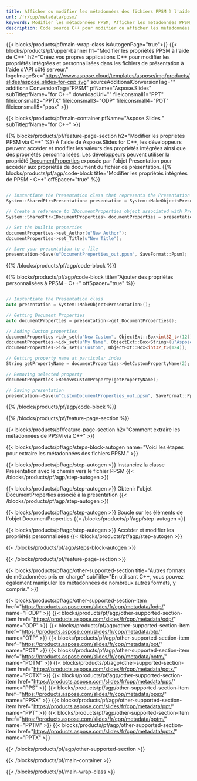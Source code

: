 ```yaml
---
title: Afficher ou modifier les métadonnées des fichiers PPSM à l'aide de C++
url: /fr/cpp/metadata/ppsm/
keywords: Modifier les métadonnées PPSM, Afficher les métadonnées PPSM, Modifier les propriétés PPSM, Afficher les propriétés PPSM
description: Code source C++ pour modifier ou afficher les métadonnées du format PPSM.
---
```


{{< blocks/products/pf/main-wrap-class isAutogenPage="true">}}
{{< blocks/products/pf/upper-banner h1="Modifier les propriétés PPSM à l'aide de C++" h2="Créez vos propres applications C++ pour modifier les propriétés intégrées et personnalisées dans les fichiers de présentation à l'aide d'API côté serveur." logoImageSrc="https://www.aspose.cloud/templates/aspose/img/products/slides/aspose_slides-for-cpp.svg" sourceAdditionalConversionTag="" additionalConversionTag="PPSM" pfName="Aspose.Slides" subTitlepfName="for C++" downloadUrl="" fileiconsmall1="PPT" fileiconsmall2="PPTX" fileiconsmall3="ODP" fileiconsmall4="POT" fileiconsmall5="ppsx" >}}

{{< blocks/products/pf/main-container pfName="Aspose.Slides " subTitlepfName="for C++" >}}

{{% blocks/products/pf/feature-page-section  h2="Modifier les propriétés PPSM via C++" %}}
À l'aide de Aspose.Slides for C++, les développeurs peuvent accéder et modifier les valeurs des propriétés intégrées ainsi que des propriétés personnalisées. Les développeurs peuvent utiliser la propriété [DocumentProperties](https://reference.aspose.com/slides/cpp/aspose.slides/documentproperties/) exposée par l'objet Presentation pour accéder aux propriétés de document du fichier de présentation.
{{% blocks/products/pf/agp/code-block title="Modifier les propriétés intégrées de PPSM - C++" offSpacer="true" %}}

```cpp

// Instantiate the Presentation class that represents the Presentation
System::SharedPtr<Presentation> presentation = System::MakeObject<Presentation>(u"presentation.ppsm");

// Create a reference to IDocumentProperties object associated with Presentation
System::SharedPtr<IDocumentProperties> documentProperties = presentation->get_DocumentProperties();

// Set the builtin properties
documentProperties->set_Author(u"New Author");
documentProperties->set_Title(u"New Title");

// Save your presentation to a file
presentation->Save(u"DocumentProperties_out.ppsm", SaveFormat::Ppsm);
```

{{% /blocks/products/pf/agp/code-block %}}

{{% blocks/products/pf/agp/code-block title="Ajouter des propriétés personnalisées à PPSM - C++" offSpacer="true" %}}

```cpp

// Instantiate the Presentation class
auto presentation = System::MakeObject<Presentation>();

// Getting Document Properties
auto documentProperties = presentation->get_DocumentProperties();

// Adding Custom properties
documentProperties->idx_set(u"New Custom", ObjectExt::Box<int32_t>(12));
documentProperties->idx_set(u"My Name", ObjectExt::Box<String>(u"Aspose Metadata Editor"));
documentProperties->idx_set(u"Custom", ObjectExt::Box<int32_t>(124));

// Getting property name at particular index
String getPropertyName = documentProperties->GetCustomPropertyName(2);

// Removing selected property
documentProperties->RemoveCustomProperty(getPropertyName);

// Saving presentation
presentation->Save(u"CustomDocumentProperties_out.ppsm", SaveFormat::Ppsm);
```

{{% /blocks/products/pf/agp/code-block %}}

{{% /blocks/products/pf/feature-page-section %}}

{{< blocks/products/pf/feature-page-section  h2="Comment extraire les métadonnées de PPSM via C++" >}}

{{< blocks/products/pf/agp/steps-block-autogen name="Voici les étapes pour extraire les métadonnées des fichiers PPSM." >}}

{{< blocks/products/pf/agp/step-autogen >}}
Instanciez la classe Presentation avec le chemin vers le fichier PPSM
{{< /blocks/products/pf/agp/step-autogen >}}

{{< blocks/products/pf/agp/step-autogen >}}
Obtenir l'objet DocumentProperties associé à la présentation
{{< /blocks/products/pf/agp/step-autogen >}}

{{< blocks/products/pf/agp/step-autogen >}}
Boucle sur les éléments de l'objet DocumentProperties
{{< /blocks/products/pf/agp/step-autogen >}}

{{< blocks/products/pf/agp/step-autogen >}}
Accéder et modifier les propriétés personnalisées
{{< /blocks/products/pf/agp/step-autogen >}}

{{< /blocks/products/pf/agp/steps-block-autogen >}}

{{< /blocks/products/pf/feature-page-section >}}

{{< blocks/products/pf/agp/other-supported-section title="Autres formats de métadonnées pris en charge" subTitle="En utilisant C++, vous pouvez également manipuler les métadonnées de nombreux autres formats, y compris." >}}

{{< blocks/products/pf/agp/other-supported-section-item href="https://products.aspose.com/slides/fr/cpp/metadata/fodp/" name="FODP" >}}
{{< blocks/products/pf/agp/other-supported-section-item href="https://products.aspose.com/slides/fr/cpp/metadata/odp/" name="ODP" >}}
{{< blocks/products/pf/agp/other-supported-section-item href="https://products.aspose.com/slides/fr/cpp/metadata/otp/" name="OTP" >}}
{{< blocks/products/pf/agp/other-supported-section-item href="https://products.aspose.com/slides/fr/cpp/metadata/pot/" name="POT" >}}
{{< blocks/products/pf/agp/other-supported-section-item href="https://products.aspose.com/slides/fr/cpp/metadata/potm/" name="POTM" >}}
{{< blocks/products/pf/agp/other-supported-section-item href="https://products.aspose.com/slides/fr/cpp/metadata/potx/" name="POTX" >}}
{{< blocks/products/pf/agp/other-supported-section-item href="https://products.aspose.com/slides/fr/cpp/metadata/pps/" name="PPS" >}}
{{< blocks/products/pf/agp/other-supported-section-item href="https://products.aspose.com/slides/fr/cpp/metadata/ppsx/" name="PPSX" >}}
{{< blocks/products/pf/agp/other-supported-section-item href="https://products.aspose.com/slides/fr/cpp/metadata/ppt/" name="PPT" >}}
{{< blocks/products/pf/agp/other-supported-section-item href="https://products.aspose.com/slides/fr/cpp/metadata/pptm/" name="PPTM" >}}
{{< blocks/products/pf/agp/other-supported-section-item href="https://products.aspose.com/slides/fr/cpp/metadata/pptx/" name="PPTX" >}}


{{< /blocks/products/pf/agp/other-supported-section >}}

{{< /blocks/products/pf/main-container >}}
    
{{< /blocks/products/pf/main-wrap-class >}}